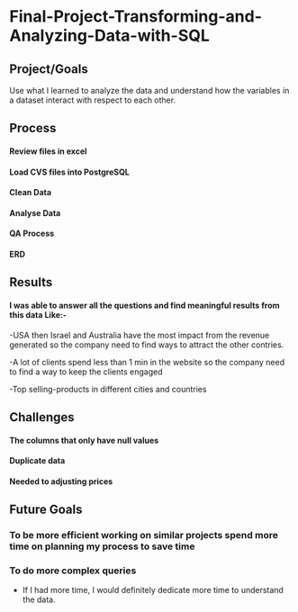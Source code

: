 # Final-Project-Transforming-and-Analyzing-Data-with-SQL

## Project/Goals
Use what I learned to analyze the data and understand how the variables in a dataset interact with respect to each other.

## Process
#### Review files in excel
#### Load CVS files into PostgreSQL 
#### Clean Data
#### Analyse Data
#### QA Process
#### ERD

## Results
#### I was able to answer all the questions and find meaningful results from this data Like:-

-USA then Israel and Australia have the most impact from the revenue generated so the company need to find ways to attract the other contries.

-A lot of clients spend less than 1 min in the website so the company need to find a way to keep the clients engaged

-Top selling-products in different cities and countries

## Challenges 
#### The columns that only have null values
#### Duplicate data
#### Needed to adjusting prices


## Future Goals

### To be more efficient working on similar projects spend more time on planning my process to save time

### To do more complex queries
- If I had more time, I would definitely dedicate more time to understand the data.
